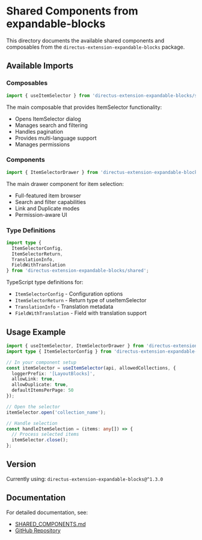 # Shared Components from expandable-blocks

This directory documents the available shared components and composables from the `directus-extension-expandable-blocks` package.

## Available Imports

### Composables

```typescript
import { useItemSelector } from 'directus-extension-expandable-blocks/shared';
```

The main composable that provides ItemSelector functionality:
- Opens ItemSelector dialog
- Manages search and filtering
- Handles pagination
- Provides multi-language support
- Manages permissions

### Components

```typescript
import { ItemSelectorDrawer } from 'directus-extension-expandable-blocks/shared';
```

The main drawer component for item selection:
- Full-featured item browser
- Search and filter capabilities
- Link and Duplicate modes
- Permission-aware UI

### Type Definitions

```typescript
import type { 
  ItemSelectorConfig,
  ItemSelectorReturn,
  TranslationInfo,
  FieldWithTranslation 
} from 'directus-extension-expandable-blocks/shared';
```

TypeScript type definitions for:
- `ItemSelectorConfig` - Configuration options
- `ItemSelectorReturn` - Return type of useItemSelector
- `TranslationInfo` - Translation metadata
- `FieldWithTranslation` - Field with translation support

## Usage Example

```typescript
import { useItemSelector, ItemSelectorDrawer } from 'directus-extension-expandable-blocks/shared';
import type { ItemSelectorConfig } from 'directus-extension-expandable-blocks/shared';

// In your component setup
const itemSelector = useItemSelector(api, allowedCollections, {
  loggerPrefix: '[LayoutBlocks]',
  allowLink: true,
  allowDuplicate: true,
  defaultItemsPerPage: 50
});

// Open the selector
itemSelector.open('collection_name');

// Handle selection
const handleItemSelection = (items: any[]) => {
  // Process selected items
  itemSelector.close();
};
```

## Version

Currently using: `directus-extension-expandable-blocks@^1.3.0`

## Documentation

For detailed documentation, see:
- [SHARED_COMPONENTS.md](../../expandable-blocks/SHARED_COMPONENTS.md)
- [GitHub Repository](https://github.com/smartlabsAT/directus-expandable-blocks)